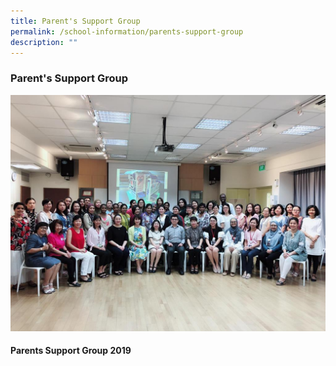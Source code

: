 ```yaml
---
title: Parent's Support Group
permalink: /school-information/parents-support-group
description: ""
---
```

### Parent's Support Group

![](/images/PSG1.png)

#### Parents Support Group 2019